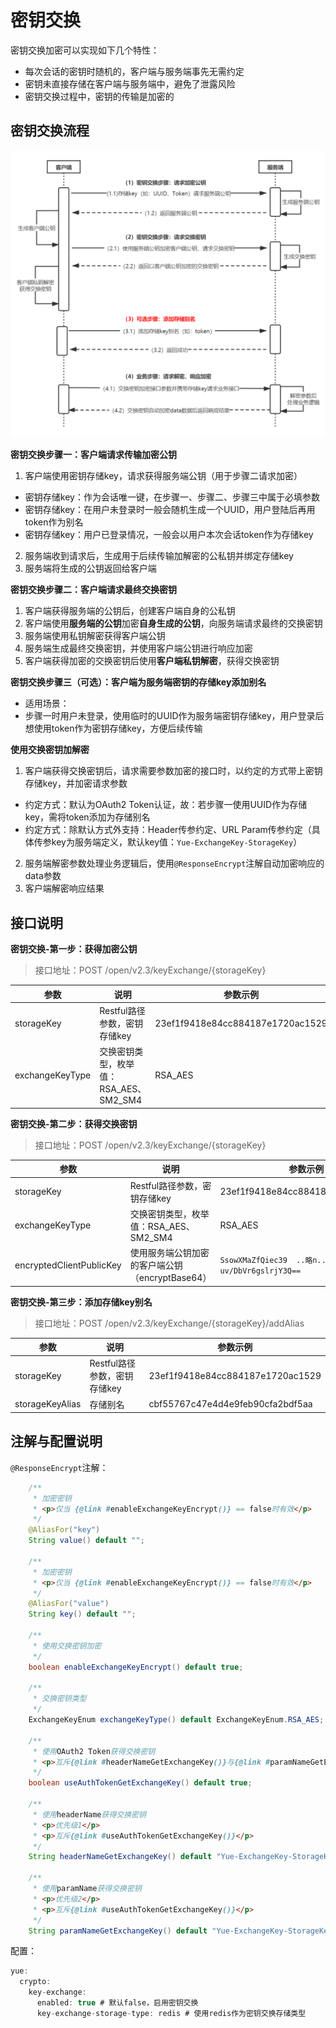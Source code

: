 # 密钥交换
密钥交换加密可以实现如下几个特性：
- 每次会话的密钥时随机的，客户端与服务端事先无需约定
- 密钥未直接存储在客户端与服务端中，避免了泄露风险
- 密钥交换过程中，密钥的传输是加密的

## 密钥交换流程
![密钥交换流程](密钥交换加密_files/1.jpg)

**密钥交换步骤一：客户端请求传输加密公钥**
1. 客户端使用密钥存储key，请求获得服务端公钥（用于步骤二请求加密）
 - 密钥存储key：作为会话唯一键，在步骤一、步骤二、步骤三中属于必填参数
 - 密钥存储key：在用户未登录时一般会随机生成一个UUID，用户登陆后再用token作为别名
 - 密钥存储key：用户已登录情况，一般会以用户本次会话token作为存储key
2. 服务端收到请求后，生成用于后续传输加解密的公私钥并绑定存储key
3. 服务端将生成的公钥返回给客户端

**密钥交换步骤二：客户端请求最终交换密钥**
1. 客户端获得服务端的公钥后，创建客户端自身的公私钥
2. 客户端使用**服务端的公钥**加密**自身生成的公钥**，向服务端请求最终的交换密钥
3. 服务端使用私钥解密获得客户端公钥
4. 服务端生成最终交换密钥，并使用客户端公钥进行响应加密
5. 客户端获得加密的交换密钥后使用**客户端私钥解密**，获得交换密钥

**密钥交换步骤三（可选）：客户端为服务端密钥的存储key添加别名**
- 适用场景：
 - 步骤一时用户未登录，使用临时的UUID作为服务端密钥存储key，用户登录后想使用token作为密钥存储key，方便后续传输

**使用交换密钥加解密**
1. 客户端获得交换密钥后，请求需要参数加密的接口时，以约定的方式带上密钥存储key，并加密请求参数
 - 约定方式：默认为OAuth2 Token认证，故：若步骤一使用UUID作为存储key，需将token添加为存储别名
 - 约定方式：除默认方式外支持：Header传参约定、URL Param传参约定（具体传参key为服务端定义，默认key值：`Yue-ExchangeKey-StorageKey`）
2. 服务端解密参数处理业务逻辑后，使用`@ResponseEncrypt`注解自动加密响应的data参数
3. 客户端解密响应结果

## 接口说明
**密钥交换-第一步：获得加密公钥**
> 接口地址：POST /open/v2.3/keyExchange/{storageKey}

|参数			|说明									|参数示例							|
|--				|--										|--									|
|storageKey		|Restful路径参数，密钥存储key			|23ef1f9418e84cc884187e1720ac1529	|
|exchangeKeyType|交换密钥类型，枚举值：RSA_AES、SM2_SM4	|RSA_AES							|

**密钥交换-第二步：获得交换密钥**
> 接口地址：POST /open/v2.3/keyExchange/{storageKey}

|参数						|说明											|参数示例										|
|--							|--												|--												|
|storageKey					|Restful路径参数，密钥存储key					|23ef1f9418e84cc884187e1720ac1529				|
|exchangeKeyType			|交换密钥类型，枚举值：RSA_AES、SM2_SM4			|RSA_AES										|
|encryptedClientPublicKey	|使用服务端公钥加密的客户端公钥（encryptBase64）|`SsowXMaZfQiec39  ..略n..  uv/DbVr6gslrjY3Q==`	|

**密钥交换-第三步：添加存储key别名**
> 接口地址：POST /open/v2.3/keyExchange/{storageKey}/addAlias

|参数			|说明							|参数示例							|
|--				|--								|--									|
|storageKey		|Restful路径参数，密钥存储key	|23ef1f9418e84cc884187e1720ac1529	|
|storageKeyAlias|存储别名						|cbf55767c47e4d4e9feb90cfa2bdf5aa	|

## 注解与配置说明
`@ResponseEncrypt`注解：
```java
    /**
     * 加密密钥
     * <p>仅当 {@link #enableExchangeKeyEncrypt()} == false时有效</p>
     */
    @AliasFor("key")
    String value() default "";

    /**
     * 加密密钥
     * <p>仅当 {@link #enableExchangeKeyEncrypt()} == false时有效</p>
     */
    @AliasFor("value")
    String key() default "";

    /**
     * 使用交换密钥加密
     */
    boolean enableExchangeKeyEncrypt() default true;

    /**
     * 交换密钥类型
     */
    ExchangeKeyEnum exchangeKeyType() default ExchangeKeyEnum.RSA_AES;

    /**
     * 使用OAuth2 Token获得交换密钥
     * <p>互斥{@link #headerNameGetExchangeKey()}与{@link #paramNameGetExchangeKey()}</p>
     */
    boolean useAuthTokenGetExchangeKey() default true;

    /**
     * 使用headerName获得交换密钥
     * <p>优先级1</p>
     * <p>互斥{@link #useAuthTokenGetExchangeKey()}</p>
     */
    String headerNameGetExchangeKey() default "Yue-ExchangeKey-StorageKey";

    /**
     * 使用paramName获得交换密钥
     * <p>优先级2</p>
     * <p>互斥{@link #useAuthTokenGetExchangeKey()}</p>
     */
    String paramNameGetExchangeKey() default "Yue-ExchangeKey-StorageKey";
```

配置：
```java
yue: 
  crypto:
    key-exchange:
      enabled: true # 默认false，启用密钥交换
      key-exchange-storage-type: redis # 使用redis作为密钥交换存储类型
```
